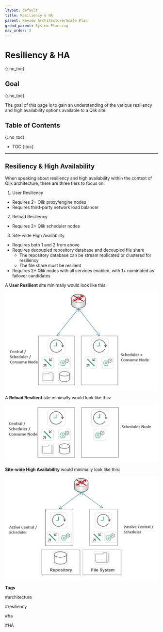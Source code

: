 ```yaml
---
layout: default
title: Resiliency & HA
parent: Review Architecture/Scale Plan
grand_parent: System Planning
nav_order: 2
---
```


# Resiliency & HA
{:.no_toc}

## Goal
{:.no_toc}

The goal of this page is to gain an understanding of the various resiliency and high availability options available to a Qlik site.

## Table of Contents
{:.no_toc}

* TOC
{:toc}

-------------------------

## Resiliency & High Availability

When speaking about resiliency and high availability within the context of Qlik architecture, there are three tiers to focus on:

1. User Resiliency
  - Requires 2+ Qlik proxy/engine nodes
  - Requires third-party network load balancer
  
2. Reload Resiliency
  - Requires 2+ Qlik scheduler nodes
  
3. Site-wide High Availability
  - Requires both 1 and 2 from above
  - Requires decoupled repository database and decoupled file share
    - The repository database can be stream replicated or clustered for resiliency
    - The file share must be resilient
  - Requires 2+ Qlik nodes with all services enabled, with 1+ nominated as failover candidates
  
A **User Resilient** site minimally would look like this:

![architecture-user_resilient.png](images/architecture-user_resilient.png)

A **Reload Resilient** site minimally would look like this:

![architecture-reload_resilient.png](images/architecture-reload_resilient.png)

**Site-wide High Availability** would minimally look like this:

![architecture-site_resilient.png](images/architecture-site_resilient.png)

**Tags**

#architecture

#resiliency

#ha

#HA

&nbsp;
